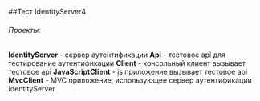##Тест IdentityServer4
###### Проекты:
**IdentityServer** - сервер аутентификации
**Api** - тестовое api для тестирование аутентификации
**Client** - консольный клиент вызывает тестовое api
**JavaScriptClient** - js приложение вызывает тестовое api
**MvcClient** - MVC приложение, использующее сервер аутентификации IdentityServer
